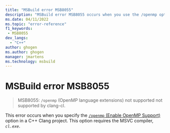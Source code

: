 ```yaml
---
title: "MSBuild error MSB8055"
description: "MSBuild error MSB8055 occurs when you use the /openmp option with clang-cl."
ms.date: 04/11/2022
ms.topic: "error-reference"
f1_keywords:
 - MSB8055
dev_langs:
  - "C++"
author: ghogen
ms.author: ghogen
manager: jmartens
ms.technology: msbuild
---
```

# MSBuild error MSB8055

> MSB8055: `/openmp` (OpenMP language extensions) not supported not supported by clang-cl.

This error occurs when you specify the [`/openmp` (Enable OpenMP Support)](/cpp/build/reference/openmp-enable-openmp-2-0-support) option in a C++ Clang project. This option requires the MSVC compiler, *`cl.exe`*.
